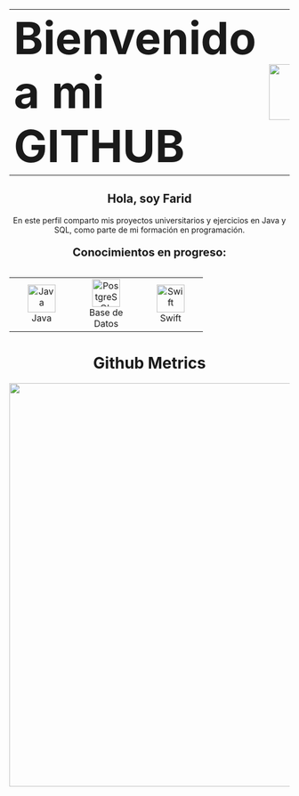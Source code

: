 <!-- Encabezado con GIF a la derecha -->
<table align="center" border="0" cellspacing="0" cellpadding="0" style="border-collapse: collapse; border: none;">
  <tr>
    <td style="vertical-align: middle; padding-right: 15px; border: none;">
      <h1 style="font-size: 80px; margin: 0; padding: 0;">Bienvenido a mi GITHUB</h1>
    </td>
    <td style="vertical-align: middle; border: none;">
      <img src="https://media1.giphy.com/media/v1.Y2lkPTc5MGI3NjExa3N0NjhnbGVoNzJxcjkwY3lxeWZyZ2N4NWdmZzZvODh2Z2p5ZzloNyZlcD12MV9pbnRlcm5hbF9naWZfYnlfaWQmY3Q9cw/5eLDrEaRGHegx2FeF2/giphy.gif" width="100"/>
    </td>
  </tr>
</table>

<!-- Presentación personal -->
<div align="center" style="margin-top: 20px; margin-bottom: 20px;">
  <h2>Hola, soy Farid</h2>
  <p>En este perfil comparto mis proyectos universitarios y ejercicios en Java y SQL, como parte de mi formación en programación.</p>
</div>

<!-- Conocimientos en progreso -->
<div align="center">
  <span style="font-size: 20px; font-weight: bold;">Conocimientos en progreso:</span>
  <br><br>
  <table>
    <tr>
      <td align="center" width="100">
        <img src="https://cdn.jsdelivr.net/gh/devicons/devicon/icons/java/java-original.svg" alt="Java" width="50"/><br>
        <span>Java</span>
      </td>
      <td align="center" width="100">
        <img src="https://cdn.jsdelivr.net/gh/devicons/devicon/icons/postgresql/postgresql-original.svg" alt="PostgreSQL" width="50"/><br>
        <span>Base de Datos</span>
      </td>
      <td align="center" width="100">
        <img src="https://cdn.jsdelivr.net/gh/devicons/devicon/icons/swift/swift-original.svg" alt="Swift" width="50"/><br>
        <span>Swift</span>
      </td>
    </tr>
  </table>
</div>

<!-- GitHub Metrics -->
<h1 align="center">Github Metrics</h1>
<p align="center">
  <img width="725em" src="https://github-profile-summary-cards.vercel.app/api/cards/profile-details?username=CodeByFarid&theme=github_dark" />
</p>
